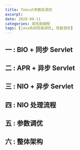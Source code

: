 ```yaml
---
title: Tomcat参数及调优
excerpt: 
date: 2020-09-11
categories: 高性能编程
tags: [java系统性能调优, 性能调优]
---
```




## 一 : BIO + 同步 Servlet

## 二 : APR + 异步 Servlet

## 三 : NIO + 异步 Servlet

## 四 : NIO 处理流程

## 五 : 参数调优

## 六 : 整体架构
